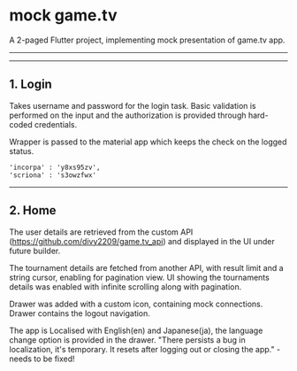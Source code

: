 # mock game.tv

A 2-paged Flutter project, implementing mock presentation of game.tv app.

***
---

## 1. Login
Takes username and password for the login task. Basic validation is performed on the input and the authorization is provided through hard-coded credentials.

Wrapper is passed to the material app which keeps  the check on the logged status.
```buildoutcfg
'incorpa' : 'y8xs95zv',
'scriona' : 's3owzfwx'
```
---
## 2. Home
The user details are retrieved from the custom API (<https://github.com/divy2209/game.tv_api>) and displayed in the UI under future builder.

The tournament details are fetched from another API, with result limit and a string cursor, enabling for pagination view.
UI showing the tournaments details was enabled with infinite scrolling along with pagination.

Drawer was added with a custom icon, containing mock connections. Drawer contains the logout navigation.

The app is Localised with English(en) and Japanese(ja), the language change option is provided in the drawer.
"There persists a bug in localization, it's temporary. It resets after logging out or closing the app." - needs to be fixed!